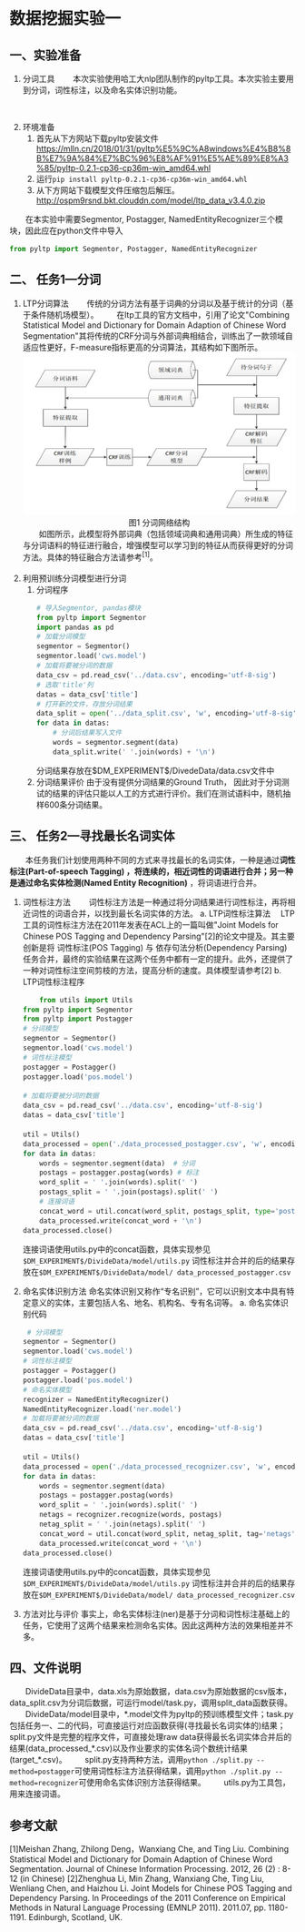 # 数据挖掘实验一

## 一、实验准备

1. 分词工具
&emsp;&emsp;本次实验使用哈工大nlp团队制作的pyltp工具。本次实验主要用到分词，词性标注，以及命名实体识别功能。
<br>

2. 环境准备
    1. 首先从下方网站下载pyltp安装文件
https://mlln.cn/2018/01/31/pyltp%E5%9C%A8windows%E4%B8%8B%E7%9A%84%E7%BC%96%E8%AF%91%E5%AE%89%E8%A3%85/pyltp-0.2.1-cp36-cp36m-win_amd64.whl
    2. 运行`pip install pyltp-0.2.1-cp36-cp36m-win_amd64.whl`
    3. 从下方网站下载模型文件压缩包后解压。
http://ospm9rsnd.bkt.clouddn.com/model/ltp_data_v3.4.0.zip

&emsp;&emsp;在本实验中需要Segmentor, Postagger, NamedEntityRecognizer三个模块，因此应在python文件中导入

```python
from pyltp import Segmentor, Postagger, NamedEntityRecognizer
```

## 二、 任务1—分词
1. LTP分词算法
   &emsp;&emsp;传统的分词方法有基于词典的分词以及基于统计的分词（基于条件随机场模型）。
   &emsp;&emsp;在ltp工具的官方文档中，引用了论文"Combining Statistical Model and Dictionary for Domain Adaption of Chinese Word Segmentation"其将传统的CRF分词与外部词典相结合，训练出了一款领域自适应性更好，F-measure指标更高的分词算法，其结构如下图所示。
   <div align=center><img src=pic/分词structure.jpg><br/>图1 分词网络结构</div>
   &emsp;&emsp;如图所示，此模型将外部词典（包括领域词典和通用词典）所生成的特征与分词语料的特征进行融合，增强模型可以学习到的特征从而获得更好的分词方法。具体的特征融合方法请参考<sup>[1]</sup>。
   <br></br>
2. 利用预训练分词模型进行分词
    1. 分词程序
        ```python
        # 导入Segmentor, pandas模块
        from pyltp import Segmentor
        import pandas as pd
        # 加载分词模型
        segmentor = Segmentor()
        segmentor.load('cws.model') 
        # 加载将要被分词的数据
        data_csv = pd.read_csv('../data.csv', encoding='utf-8-sig')
        # 选取'title'列
        datas = data_csv['title']
        # 打开新的文件，存放分词结果
        data_split = open('../data_split.csv', 'w', encoding='utf-8-sig')
        for data in datas:
            # 分词后结果写入文件
            words = segmentor.segment(data)
            data_split.write(' '.join(words) + '\n')
        ```
        分词结果存放在\$DM_EXPERIMENT\$/DivedeData/data.csv文件中
    2. 分词结果评价
        由于没有提供分词结果的Ground Truth， 因此对于分词测试的结果的评估只能以人工的方式进行评价。我们在测试语料中，随机抽样600条分词结果。

## 三、 任务2—寻找最长名词实体
&emsp;&emsp;本任务我们计划使用两种不同的方式来寻找最长的名词实体，一种是通过**词性标注(Part-of-speech Tagging) **，将连续的，相近词性的词语进行合并；另一种是通过**命名实体检测(Named Entity Recognition)** ，将词语进行合并。
1. 词性标注方法
&emsp;&emsp;词性标注方法是一种通过将分词结果进行词性标注，再将相近词性的词语合并，以找到最长名词实体的方法。
    a. LTP词性标注算法
 LTP工具的词性标注方法在2011年发表在ACL上的一篇叫做"Joint Models for Chinese POS Tagging and Dependency Parsing"[2]的论文中提及。其主要创新是将 词性标注(POS Tagging) 与 依存句法分析(Dependency Parsing) 任务合并，最终的实验结果在这两个任务中都有一定的提升。此外，还提供了一种对词性标注空间剪枝的方法，提高分析的速度。具体模型请参考[2]
    b. LTP词性标注程序
    ```python
        from utils import Utils
    from pyltp import Segmentor
    from pyltp import Postagger
    # 分词模型
    segmentor = Segmentor()
    segmentor.load('cws.model')
    # 词性标注模型
    postagger = Postagger()
    postagger.load('pos.model')

    # 加载将要被分词的数据
    data_csv = pd.read_csv('../data.csv', encoding='utf-8-sig')
    datas = data_csv['title']

    util = Utils()
    data_processed = open('./data_processed_postagger.csv', 'w', encoding='utf-8')
    for data in datas:
        words = segmentor.segment(data)  # 分词
        postags = postagger.postag(words) # 标注
        word_split = ' '.join(words).split(' ') 
        postags_split = ' '.join(postags).split(' ')
        # 连接词语
        concat_word = util.concat(word_split, postags_split, type='postags')
        data_processed.write(concat_word + '\n')
    data_processed.close()
    ```
    连接词语使用utils.py中的concat函数，具体实现参见`$DM_EXPERIMENT$/DivideData/model/utils.py`
    词性标注并合并的后的结果存放在`$DM_EXPERIMENT$/DivideData/model/ data_processed_postagger.csv`

2. 命名实体识别方法
命名实体识别又称作“专名识别”，它可以识别文本中具有特定意义的实体，主要包括人名、地名、机构名、专有名词等。
    a. 命名实体识别代码
    ```python
     # 分词模型
    segmentor = Segmentor()
    segmentor.load('cws.model')
    # 词性标注模型
    postagger = Postagger()
    postagger.load('pos.model')
    # 命名实体模型
    recognizer = NamedEntityRecognizer()
    NamedEntityRecognizer.load('ner.model')
    # 加载将要被分词的数据
    data_csv = pd.read_csv('../data.csv', encoding='utf-8-sig')
    datas = data_csv['title']

    util = Utils()
    data_processed = open('./data_processed_recognizer.csv', 'w', encoding='utf-8')
    for data in datas:
        words = segmentor.segment(data)
        postags = postagger.postag(words)
        word_split = ' '.join(words).split(' ')
        netags = recognizer.recognize(words, postags)
        netag_split = ' '.join(netags).split(' ')
        concat_word = util.concat(word_split, netag_split, tag='netags')
        data_processed.write(concat_word + '\n')
    data_processed.close()
    ```
    连接词语使用utils.py中的concat函数，具体实现参见`$DM_EXPERIMENT$/DivideData/model/utils.py`
    词性标注并合并的后的结果存放在`$DM_EXPERIMENT$/DivideData/model/ data_processed_recognizer.csv`

3. 方法对比与评价
    事实上，命名实体标注(ner)是基于分词和词性标注基础上的任务，它使用了这两个结果来检测命名实体。因此这两种方法的效果相差并不多。
## 四、文件说明
&emsp;&emsp;DivideData目录中，data.xls为原始数据，data.csv为原始数据的csv版本，data_split.csv为分词后数据，可运行model/task.py，调用split_data函数获得。
&emsp;&emsp;DivideData/model目录中，\*.model文件为pyltp的预训练模型文件；task.py包括任务一、二的代码，可直接运行对应函数获得(寻找最长名词实体的)结果；split.py文件是完整的程序文件，可直接处理raw data获得最长名词实体合并后的结果(data_processed_\*.csv)以及作业要求的实体名词个数统计结果(target_\*.csv)。
&emsp;&emsp;split.py支持两种方法，调用`python ./split.py --method=postagger`可使用词性标注方法获得结果，调用`python ./split.py --method=recognizer`可使用命名实体识别方法获得结果。
&emsp;&emsp;utils.py为工具包，用来连接词语。
## 参考文献
[1]Meishan Zhang, Zhilong Deng，Wanxiang Che, and Ting Liu. Combining Statistical Model and Dictionary for Domain Adaption of Chinese Word Segmentation. Journal of Chinese Information Processing. 2012, 26 (2) : 8-12 (in Chinese)
[2]Zhenghua Li, Min Zhang, Wanxiang Che, Ting Liu, Wenliang Chen, and Haizhou Li. Joint Models for Chinese POS Tagging and Dependency Parsing. In Proceedings of the 2011 Conference on Empirical Methods in Natural Language Processing (EMNLP 2011). 2011.07, pp. 1180-1191. Edinburgh, Scotland, UK.